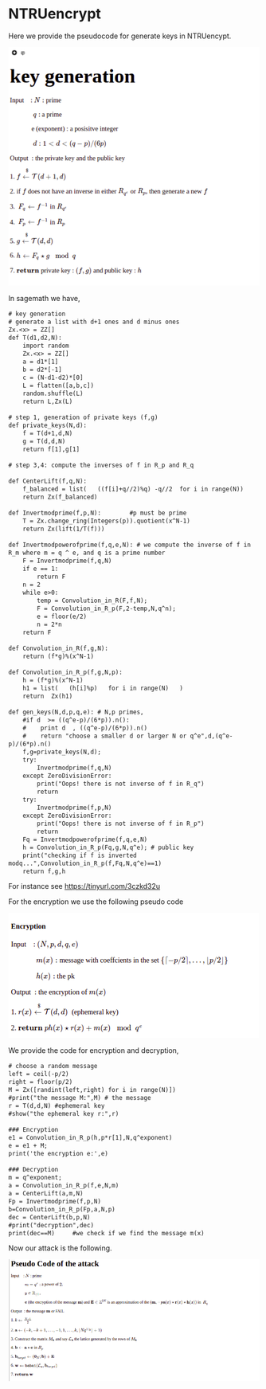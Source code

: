# NTRUencrypt
Here we provide the pseudocode for generate keys in NTRUencypt.

![alt text](https://github.com/drazioti/ntru/blob/main/images/2022-03-06_17-24.png)

In sagemath we have,
```
# key generation
# generate a list with d+1 ones and d minus ones 
Zx.<x> = ZZ[]
def T(d1,d2,N):
    import random
    Zx.<x> = ZZ[]    
    a = d1*[1]
    b = d2*[-1]
    c = (N-d1-d2)*[0]
    L = flatten([a,b,c])
    random.shuffle(L) 
    return L,Zx(L)

# step 1, generation of private keys (f,g)
def private_keys(N,d):
    f = T(d+1,d,N)
    g = T(d,d,N)
    return f[1],g[1]
    
# step 3,4: compute the inverses of f in R_p and R_q

def CenterLift(f,q,N):    
    f_balanced = list(   ((f[i]+q//2)%q) -q//2  for i in range(N))
    return Zx(f_balanced)

def Invertmodprime(f,p,N):        #p must be prime
    T = Zx.change_ring(Integers(p)).quotient(x^N-1)
    return Zx(lift(1/T(f)))
    
def Invertmodpowerofprime(f,q,e,N): # we compute the inverse of f in R_m where m = q ^ e, and q is a prime number
    F = Invertmodprime(f,q,N)
    if e == 1:      
        return F
    n = 2
    while e>0:
        temp = Convolution_in_R(F,f,N);
        F = Convolution_in_R_p(F,2-temp,N,q^n);
        e = floor(e/2)
        n = 2*n
    return F
    
def Convolution_in_R(f,g,N):
    return (f*g)%(x^N-1)

def Convolution_in_R_p(f,g,N,p):
    h = (f*g)%(x^N-1)
    h1 = list(   (h[i]%p)   for i in range(N)   )
    return  Zx(h1)  
        
def gen_keys(N,d,p,q,e): # N,p primes, 
    #if d  >= ((q^e-p)/(6*p)).n():
    #    print d  , ((q^e-p)/(6*p)).n()
    #    return "choose a smaller d or larger N or q^e",d,(q^e-p)/(6*p).n()
    f,g=private_keys(N,d);
    try:
        Invertmodprime(f,q,N)
    except ZeroDivisionError:
        print("Oops! there is not inverse of f in R_q")
        return
    try:
        Invertmodprime(f,p,N)
    except ZeroDivisionError:
        print("Oops! there is not inverse of f in R_p")
        return
    Fq = Invertmodpowerofprime(f,q,e,N)      
    h = Convolution_in_R_p(Fq,g,N,q^e); # public key
    print("checking if f is inverted modq...",Convolution_in_R_p(f,Fq,N,q^e)==1)
    return f,g,h
```
For instance see https://tinyurl.com/3czkd32u

For the encryption we use the following pseudo code

![alt text](https://github.com/drazioti/ntru/blob/main/images/2022-03-06_17-39.png)

We provide the code for encryption and decryption,
```
# choose a random message
left = ceil(-p/2)
right = floor(p/2)
M = Zx([randint(left,right) for i in range(N)])
#print("the message M:",M) # the message
r = T(d,d,N) #ephemeral key
#show("the ephemeral key r:",r)

### Encryption
e1 = Convolution_in_R_p(h,p*r[1],N,q^exponent)
e = e1 + M;
print('the encryption e:',e)

### Decryption
m = q^exponent;
a = Convolution_in_R_p(f,e,N,m)
a = CenterLift(a,m,N)
Fp = Invertmodprime(f,p,N)
b=Convolution_in_R_p(Fp,a,N,p)
dec = CenterLift(b,p,N)
#print("decryption",dec)  
print(dec==M)     #we check if we find the message m(x)
```
Now our attack is the following.

![alt text](https://github.com/drazioti/ntru/blob/main/images/2022-03-06_18-17.png)

